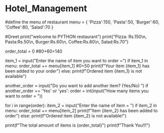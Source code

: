 # Hotel_Management
#define the menu of restaurant
menu = {
    'Pizza':150,
    'Pasta':50,
    'Burger':60,
    'Coffee':80,
    'Salad':70
}

#Greet
print("welcome to PYTHON restaurant")
print("Pizza: Rs.150\n, Pasta:Rs.50\n, Burger:Rs.60\n, Coffee:Rs.80\n, Salad:Rs.70")

order_total = 0
#80+60=140

item_1 = input("Enter the name of item you want to order =")
if item_1 in menu:
    order_total += menu[item_1] #0+50
    print(f"Your item {item_1} has been added to your order")
else:
    print(f"Ordered item {item_1} is not available")

another_order = input("Do you want to add another item? (Yes/No) ")
if another_order == 'Yes' or 'yes':
    order = int(input("How many items you want to order = "))

for i in range(order):
    item_2 = input("Enter the name of item = ")
    if item_2 in menu:
        order_total += menu[item_2]
        print(f"Item {item_2} has been added to order")
    else: 
        print(f"Ordered item {item_2} is not available!")


print(f"The total amount of items is {order_total}")
print(f"Thank You!!!")

